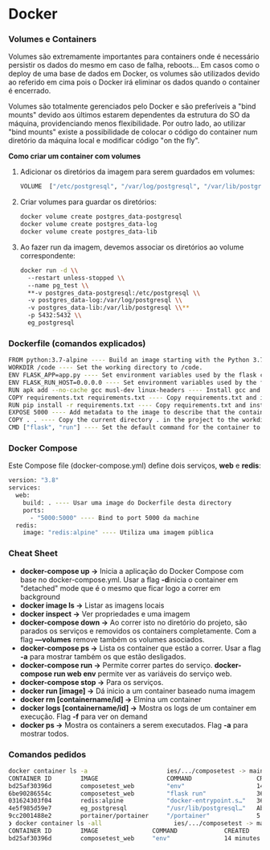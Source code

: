 # Docker

### Volumes e Containers

Volumes são extremamente importantes para containers onde é necessário persistir os dados do mesmo em caso de falha, reboots... Em casos como o deploy de uma base de dados em Docker, os volumes são utilizados devido ao referido em cima pois o Docker irá eliminar os dados quando o container é encerrado.

Volumes são totalmente gerenciados pelo Docker e são preferíveis a "bind mounts" devido aos últimos estarem dependentes da estrutura do SO da máquina, providenciando menos flexibilidade. Por outro lado, ao utilizar "bind mounts" existe a possibilidade de colocar o código do container num diretório da máquina local e modificar código "on the fly".

**Como criar um container com volumes**
1.  Adicionar os diretórios da imagem para serem guardados em volumes:
    
    ```bash
    VOLUME  ["/etc/postgresql", "/var/log/postgresql", "/var/lib/postgresql"]
    
    ```
    
2.  Criar volumes para guardar os diretórios:
    
    ```bash
    docker volume create postgres_data-postgresql
    docker volume create postgres_data-log
    docker volume create postgres_data-lib
    
    ```
    
3.  Ao fazer run da imagem, devemos associar os diretórios ao volume correspondente:
    
    ```bash
    docker run -d \\
      --restart unless-stopped \\
      --name pg_test \\
      **-v postgres_data-postgresql:/etc/postgresql \\
      -v postgres_data-log:/var/log/postgresql \\
      -v postgres_data-lib:/var/lib/postgresql \\**
      -p 5432:5432 \\
      eg_postgresql
    
    ```
    

### Dockerfile (comandos explicados)

```bash
FROM python:3.7-alpine ---- Build an image starting with the Python 3.7 image.
WORKDIR /code ---- Set the working directory to /code.
ENV FLASK_APP=app.py ---- Set environment variables used by the flask command.
ENV FLASK_RUN_HOST=0.0.0.0 ---- Set environment variables used by the flask command.
RUN apk add --no-cache gcc musl-dev linux-headers ---- Install gcc and other dependencies
COPY requirements.txt requirements.txt ---- Copy requirements.txt and install the Python dependencies.
RUN pip install -r requirements.txt ---- Copy requirements.txt and install the Python dependencies.
EXPOSE 5000 ---- Add metadata to the image to describe that the container is listening on port 5000
COPY . . ---- Copy the current directory . in the project to the workdir . in the image.
CMD ["flask", "run"] ---- Set the default command for the container to flask run

```

### Docker Compose

Este Compose file (docker-compose.yml) define dois serviços,  **web**  e  **redis**:

```bash
version: "3.8"
services:
  web:
    build: . ---- Usar uma image do Dockerfile desta directory
    ports:
      - "5000:5000" ---- Bind to port 5000 da machine
  redis:
    image: "redis:alpine" ---- Utiliza uma imagem pública

```

### Cheat Sheet

-   **docker-compose up →**  Inicia a aplicação do Docker Compose com base no docker-compose.yml. Usar a flag  **-d**inicia o container em "detached" mode que é o mesmo que ficar logo a correr em background
-   **docker image ls →**  Listar as imagens locais
-   **docker inspect <tag or id> →**  Ver propriedades e uma imagem
-   **docker-compose down →**  Ao correr isto no diretório do projeto, são parados os serviços e removidos os containers completamente. Com a flag  **—volumes**  remove também os volumes asociados.
-   **docker-compose ps →**  Lista os container que estão a correr. Usar a flag  **-a**  para mostrar também os que estão desligados.
-   **docker-compose run →**  Permite correr partes do serviço.  **docker-compose run web env**  permite ver as variáveis do serviço web.
-   **docker-compose stop →**  Para os serviços.
-   **docker run [image] →**  Dá inicio a um container baseado numa imagem
-   **docker rm [containername/id] →**  Elmina um container
-   **docker logs [containername/id] →**  Mostra os logs de um container em execução. Flag  **-f**  para ver on demand
-   **docker ps →**  Mostra os containers a serem executados. Flag  **-a**  para mostrar todos.

### Comandos pedidos

```bash
docker container ls -a                      ies/.../composetest -> main ? ! —
CONTAINER ID        IMAGE                   COMMAND                  CREATED             STATUS                      PORTS                                                                                                        NAMES
bd25af30396d        composetest_web         "env"                    14 minutes ago      Exited (0) 14 minutes ago                                                                                                                composetest_web_run_2dcb585beff6
6be90286554c        composetest_web         "flask run"              36 minutes ago      Up 36 minutes               0.0.0.0:5000->5000/tcp                                                                                       composetest_web_1
031624303f04        redis:alpine            "docker-entrypoint.s…"   36 minutes ago      Up 36 minutes               6379/tcp                                                                                                     composetest_redis_1
4e5f985d59e7        eg_postgresql           "/usr/lib/postgresql…"   About an hour ago   Up About an hour            0.0.0.0:5432->5432/tcp                                                                                       pg_test
9cc2001488e2        portainer/portainer     "/portainer"             5 days ago          Up 2 hours                  0.0.0.0:8000->8000/tcp, 0.0.0.0:9000->9000/tcp                                                               portainer
❯ docker container ls -all                    ies/.../composetest -> main ? ! —
CONTAINER ID        IMAGE               COMMAND             CREATED             STATUS                      PORTS               NAMES
bd25af30396d        composetest_web     "env"               14 minutes ago      Exited (0) 14 minutes ago                       composetest_web_run_2dcb585beff6

```
